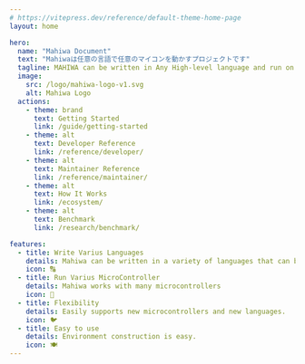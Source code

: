 ```yaml
---
# https://vitepress.dev/reference/default-theme-home-page
layout: home

hero:
  name: "Mahiwa Document"
  text: "Mahiwaは任意の言語で任意のマイコンを動かすプロジェクトです"
  tagline: MAHIWA can be written in Any High-level language and run on MicroController, which Integrates the latest functionality with WebAssembly.
  image:
    src: /logo/mahiwa-logo-v1.svg
    alt: Mahiwa Logo
  actions:
    - theme: brand
      text: Getting Started
      link: /guide/getting-started
    - theme: alt
      text: Developer Reference
      link: /reference/developer/
    - theme: alt
      text: Maintainer Reference
      link: /reference/maintainer/
    - theme: alt
      text: How It Works
      link: /ecosystem/
    - theme: alt
      text: Benchmark
      link: /research/benchmark/

features:
  - title: Write Varius Languages
    details: Mahiwa can be written in a variety of languages that can be compiled to WebAssembly.
    icon: 🔠
  - title: Run Varius MicroController
    details: Mahiwa works with many microcontrollers
    icon: 🤖
  - title: Flexibility
    details: Easily supports new microcontrollers and new languages.
    icon: 🐦
  - title: Easy to use
    details: Environment construction is easy.
    icon: 🍽️
---
```

